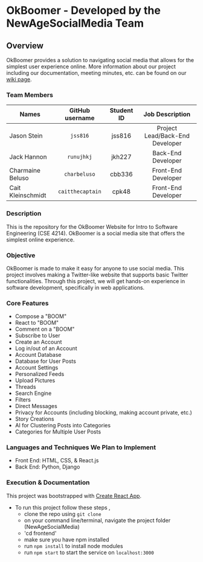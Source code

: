 # OkBoomer - Developed by the NewAgeSocialMedia Team

## Overview
OkBoomer provides a solution to navigating social media that allows for the simplest user experience online.
More information about our project including our documentation, meeting minutes, etc. can be found on our [wiki page](https://github.com/Intro-to-SE-Spring-2020/NewAgeSocialMedia/wiki).

### Team Members
| Names               | GitHub username          | Student ID   | Job Description                     |
| ------------------- |:------------------:      | :-----------:| :---------------------------------: |
| Jason Stein         | `jss816`                 | jss816       | Project Lead/Back-End Developer     |
| Jack Hannon         | `runujhkj`               | jkh227       | Back-End Developer                  |
| Charmaine Beluso    | `charbeluso`             | cbb336       | Front-End Developer                 |
| Cait Kleinschmidt   | `caitthecaptain`         | cpk48        | Front-End Developer                 |

### Description
This is the repository for the OkBoomer Website for Intro to Software Engineering (CSE 4214). OkBoomer is a social media site that offers the simplest online experience.

### Objective
OkBoomer is made to make it easy for anyone to use social media. This project involves making a Twitter-like website that supports basic Twitter functionalities. Through this project, we will get hands-on experience in software development, specifically in web applications.

### Core Features
* Compose a "BOOM"
* React to "BOOM"
* Comment on a "BOOM"
* Subscribe to User
* Create an Account
* Log in/out of an Account
* Account Database
* Database for User Posts
* Account Settings
* Personalized Feeds
* Upload Pictures
* Threads
* Search Engine
* Filters
* Direct Messages
* Privacy for Accounts (including blocking, making account private, etc.)
* Story Creations
* AI for Clustering Posts into Categories
* Categories for Multiple User Posts

### Languages and Techniques We Plan to Implement
* Front End: HTML, CSS, & React.js
* Back End: Python, Django

### Execution & Documentation
This project was bootstrapped with [Create React App](https://github.com/facebook/create-react-app).

- To run this project follow these steps ,
  - clone the repo using `git clone`
  - on your command line/terminal, navigate the project folder (NewAgeSocialMedia)
  - 'cd frontend'
  - make sure you have npm installed
  - run `npm install` to install node modules
  - run `npm start` to start the service on `localhost:3000`
